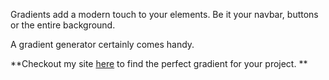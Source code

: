 Gradients add a modern touch to your elements. Be it your navbar, buttons or the entire background.

A gradient generator certainly comes handy.

**Checkout my site [here](https://okay-head.github.io/Gradient-generator/) to find the perfect gradient for your project. **

